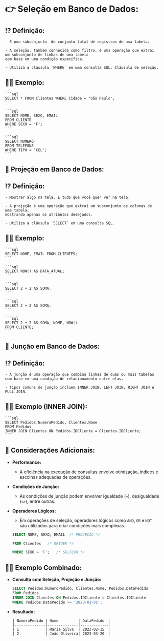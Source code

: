 # 👉 **Seleção em Banco de Dados:**

## ⁉ **Definição:**

    - É uma subconjunto  do conjunto total de registros de uma tabela.

    - A seleção, também conhecida como filtro, é uma operação que extrai um subconjunto de linhas de uma tabela 
    com base em uma condição específica.

    - Utiliza a cláusula `WHERE` em uma consulta SQL. Cláusula de seleção.

## 👩‍🏫 **Exemplo:**

    ```sql
    SELECT * FROM Clientes WHERE Cidade = 'São Paulo';
    ```

    ```sql
    SELECT NOME, SEXO, EMAIL
    FROM CLIENTE
    WHERE SEXO = 'F';
    ```

    ```sql
    SELECT NUMERO
    FROM TELEFONE
    WHERE TIPO = 'CEL';
    ```

## 🎥 **Projeção em Banco de Dados:**

## ⁉ **Definição:**

    - Mostrar algo na tela. É tudo que você quer ver na tela.

    - A projeção é uma operação que extrai um subconjunto de colunas de uma tabela, 
    mostrando apenas os atributos desejados.

    - Utiliza a cláusula `SELECT` em uma consulta SQL.

## 👩‍🏫 **Exemplo:**

    ```sql
    SELECT NOME, EMAIL FROM CLIENTES;
    ```

    ```sql
    SELECT NOW() AS DATA_ATUAL;
    ```

    ```sql
    SELECT 2 + 2 AS SOMA;
    ```

    ```sql
    SELECT 2 + 2 AS SOMA;
    ```

    ```sql
    SELECT 2 + 2 AS SOMA, NOME, NOW()
    FROM CLIENTE;
    ```

## 🔌 **Junção em Banco de Dados:**

## ⁉ **Definição:**

    - A junção é uma operação que combina linhas de duas ou mais tabelas 
    com base em uma condição de relacionamento entre elas.
    
    - Tipos comuns de junção incluem INNER JOIN, LEFT JOIN, RIGHT JOIN e FULL JOIN.

## 👩‍🏫 **Exemplo (INNER JOIN):**

    ```sql
    SELECT Pedidos.NumeroPedido, Clientes.Nome
    FROM Pedidos
    INNER JOIN Clientes ON Pedidos.IDCliente = Clientes.IDCliente;
    ```

## 💭 **Considerações Adicionais:**
  
  - **Performance:**
    - A eficiência na execução de consultas envolve otimização, índices e escolhas adequadas de operações.
  - **Condições de Junção:**
    - As condições de junção podem envolver igualdade (`=`), desigualdade (`<>`), entre outras.
  - **Operadores Lógicos:**
    - Em operações de seleção, operadores lógicos como `AND`, `OR` e `NOT` são utilizados para criar condições mais complexas.

    ```sql
    SELECT NOME, SEXO, EMAIL  /* PROJEÇÃO */

    FROM Clientes   /* ORIGEM */
    
    WHERE SEXO = 'F';   /* SELEÇÃO */
    ```

## 👩‍🏫 **Exemplo Combinado:**

  - **Consulta com Seleção, Projeção e Junção:**

    ```sql
    SELECT Pedidos.NumeroPedido, Clientes.Nome, Pedidos.DataPedido
    FROM Pedidos
    INNER JOIN Clientes ON Pedidos.IDCliente = Clientes.IDCliente
    WHERE Pedidos.DataPedido >= '2023-01-01';
    ```
  
  - **Resultado:**
    ```plaintext
    | NumeroPedido | Nome         | DataPedido  |
    |--------------|--------------|-------------|
    | 1            | Maria Silva  | 2023-02-15  |
    | 2            | João Oliveira| 2023-03-20  |
    ```
